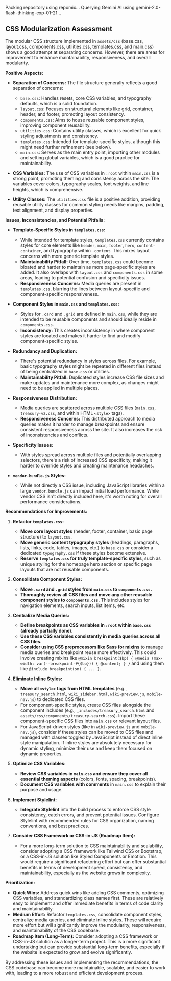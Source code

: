 Packing repository using repomix...
Querying Gemini AI using gemini-2.0-flash-thinking-exp-01-21...
## CSS Modularization Assessment

The modular CSS structure implemented in `assets/css` (base.css, layout.css, components.css, utilities.css, templates.css, and main.css) shows a good attempt at separating concerns. However, there are areas for improvement to enhance maintainability, responsiveness, and overall modularity.

**Positive Aspects:**

*   **Separation of Concerns:** The file structure generally reflects a good separation of concerns:
    *   `base.css`: Handles resets, core CSS variables, and typography defaults, which is a solid foundation.
    *   `layout.css`: Focuses on structural elements like grid, container, header, and footer, promoting layout consistency.
    *   `components.css`: Aims to house reusable component styles, improving component reusability.
    *   `utilities.css`: Contains utility classes, which is excellent for quick styling adjustments and consistency.
    *   `templates.css`: Intended for template-specific styles, although this might need further refinement (see below).
    *   `main.css`: Serves as the main entry point, importing other modules and setting global variables, which is a good practice for maintainability.

*   **CSS Variables:** The use of CSS variables in `:root` within `main.css` is a strong point, promoting theming and consistency across the site. The variables cover colors, typography scales, font weights, and line heights, which is comprehensive.

*   **Utility Classes:** The `utilities.css` file is a positive addition, providing reusable utility classes for common styling needs like margins, padding, text alignment, and display properties.

**Issues, Inconsistencies, and Potential Pitfalls:**

*   **Template-Specific Styles in `templates.css`:**
    *   While intended for template styles, `templates.css` currently contains styles for core elements like `header`, `main`, `footer`, `hero`, `content-container`, and typography within `.content`. This mixes layout concerns with more generic template styles.
    *   **Maintainability Pitfall:** Over time, `templates.css` could become bloated and harder to maintain as more page-specific styles are added. It also overlaps with `layout.css` and `components.css` in some areas, leading to potential confusion and specificity issues.
    *   **Responsiveness Concerns:** Media queries are present in `templates.css`, blurring the lines between layout-specific and component-specific responsiveness.

*   **Component Styles in `main.css` and `templates.css`:**
    *   Styles for `.card` and `.grid` are defined in `main.css`, while they are intended to be reusable components and should ideally reside in `components.css`.
    *   **Inconsistency:** This creates inconsistency in where component styles are located and makes it harder to find and modify component-specific styles.

*   **Redundancy and Duplication:**
    *   There's potential redundancy in styles across files. For example, basic typography styles might be repeated in different files instead of being centralized in `base.css` or utilities.
    *   **Maintainability Pitfall:** Duplicated styles increase CSS file sizes and make updates and maintenance more complex, as changes might need to be applied in multiple places.

*   **Responsiveness Distribution:**
    *   Media queries are scattered across multiple CSS files (`main.css`, `treasury-v2.css`, and within HTML `<style>` tags).
    *   **Responsiveness Concerns:** This distributed approach to media queries makes it harder to manage breakpoints and ensure consistent responsiveness across the site. It also increases the risk of inconsistencies and conflicts.

*   **Specificity Issues:**
    *   With styles spread across multiple files and potentially overlapping selectors, there's a risk of increased CSS specificity, making it harder to override styles and creating maintenance headaches.

*   **`vendor.bundle.js` Styles:**
    *   While not directly a CSS issue, including JavaScript libraries within a large `vendor.bundle.js` can impact initial load performance. While vendor CSS isn't directly included here, it's worth noting for overall performance considerations.

**Recommendations for Improvements:**

1.  **Refactor `templates.css`:**
    *   **Move core layout styles** (header, footer, container, basic page structure) to `layout.css`.
    *   **Move generic content typography styles** (headings, paragraphs, lists, links, code, tables, images, etc.) to `base.css` or consider a dedicated `typography.css` if these styles become extensive.
    *   **Reserve `templates.css` for truly template-specific styles**, such as unique styling for the homepage hero section or specific page layouts that are not reusable components.

2.  **Consolidate Component Styles:**
    *   **Move `.card` and `.grid` styles from `main.css` to `components.css`.**
    *   **Thoroughly review all CSS files and move any other reusable component styles to `components.css`.** This includes styles for navigation elements, search inputs, list items, etc.

3.  **Centralize Media Queries:**
    *   **Define breakpoints as CSS variables in `:root` within `base.css` (already partially done).**
    *   **Use these CSS variables consistently in media queries across all CSS files.**
    *   **Consider using CSS preprocessors like Sass for mixins** to manage media queries and breakpoint reuse more effectively. This could involve creating mixins like `@mixin breakpoint($bp) { @media (max-width: var(--breakpoint-#{$bp})) { @content; } }` and using them like `@include breakpoint(sm) { ... }`.

4.  **Eliminate Inline Styles:**
    *   **Move all `<style>` tags from HTML templates** (e.g., `treasury_search.html`, `wiki_sidebar.html`, `wiki-preview.js`, `mobile-nav.js`) to dedicated CSS files.
    *   For component-specific styles, create CSS files alongside the component includes (e.g., `_includes/treasury_search.html` and `assets/css/components/treasury-search.css`). Import these component-specific CSS files into `main.css` or relevant layout files.
    *   For JavaScript-driven styles (like in `wiki-preview.js` and `mobile-nav.js`), consider if these styles can be moved to CSS files and managed with classes toggled by JavaScript instead of direct inline style manipulation. If inline styles are absolutely necessary for dynamic styling, minimize their use and keep them focused on dynamic properties.

5.  **Optimize CSS Variables:**
    *   **Review CSS variables in `main.css` and ensure they cover all essential theming aspects** (colors, fonts, spacing, breakpoints).
    *   **Document CSS variables with comments** in `main.css` to explain their purpose and usage.

6.  **Implement Stylelint:**
    *   **Integrate Stylelint** into the build process to enforce CSS style consistency, catch errors, and prevent potential issues. Configure Stylelint with recommended rules for CSS organization, naming conventions, and best practices.

7.  **Consider CSS Framework or CSS-in-JS (Roadmap Item):**
    *   For a more long-term solution to CSS maintainability and scalability, consider adopting a CSS framework like Tailwind CSS or Bootstrap, or a CSS-in-JS solution like Styled Components or Emotion. This would require a significant refactoring effort but can offer substantial benefits in terms of development speed, consistency, and maintainability, especially as the website grows in complexity.

**Prioritization:**

*   **Quick Wins:** Address quick wins like adding CSS comments, optimizing CSS variables, and standardizing class names first. These are relatively easy to implement and offer immediate benefits in terms of code clarity and maintainability.
*   **Medium Effort:** Refactor `templates.css`, consolidate component styles, centralize media queries, and eliminate inline styles. These will require more effort but will significantly improve the modularity, responsiveness, and maintainability of the CSS codebase.
*   **Roadmap Item (Long-Term):** Consider adopting a CSS framework or CSS-in-JS solution as a longer-term project. This is a more significant undertaking but can provide substantial long-term benefits, especially if the website is expected to grow and evolve significantly.

By addressing these issues and implementing the recommendations, the CSS codebase can become more maintainable, scalable, and easier to work with, leading to a more robust and efficient development process.